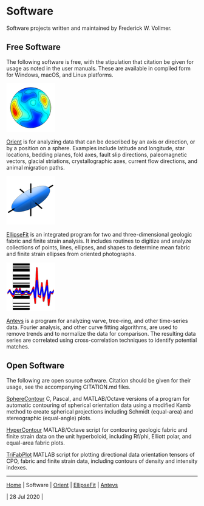 # Software
Software projects written and maintained by Frederick W. Vollmer.

## Free Software

The following software is free, with the stipulation that citation be given for usage as noted in the user manuals. These are available in compiled form for Windows, macOS, and Linux platforms.

![Orient](../images/OrientIcon.png)

[Orient](../orient/) is for analyzing data that can be described by an axis or direction, or by a position on a sphere. Examples include latitude and longitude, star locations, bedding planes, fold axes, fault slip directions, paleomagnetic vectors, glacial striations, crystallographic axes, current flow directions, and animal migration paths.

![EllipseFit](../images/EllipseFitIcon.png)

[EllipseFit](../ellipsefit/) is an integrated program for two and three-dimensional geologic fabric and finite strain analysis. It includes routines to digitize and analyze collections of points, lines, ellipses, and shapes to determine mean fabric and finite strain ellipses from oriented photographs.

![Antevs](../images/AntevsIcon.png)

[Antevs](../antevs/) is a program for analyzing varve, tree-ring, and other time-series data. Fourier analysis, and other curve fitting algorithms, are used to remove trends and to normalize the data for comparison. The resulting data series are correlated using cross-correlation techniques to identify potential matches. 

## Open Software

The following are open source software. Citation should be given for their usage, see the accompanying CITATION.md files. 

[SphereContour](../spherecontour/) C, Pascal, and MATLAB/Octave versions of a program for automatic contouring of spherical orientation data using a modified Kamb method to create spherical projections including Schmidt (equal-area) and stereographic (equal-angle) plots. 

[HyperContour](../hypercontour/) MATLAB/Octave script for contouring geologic fabric and finite strain data on the unit hyperboloid, including Rf/phi, Elliott polar, and equal-area fabric plots. 

[TriFabPlot](https://github.com/vollmerf/trifabplot/README.md) MATLAB script for plotting directional data orientation tensors of CPO, fabric and finite strain data, including contours of density and intensity indexes. 

---

[Home](../) | Software | [Orient](../orient/) | [EllipseFit](../ellipsefit/) | [Antevs](../antevs/)

| 28 Jul 2020 |